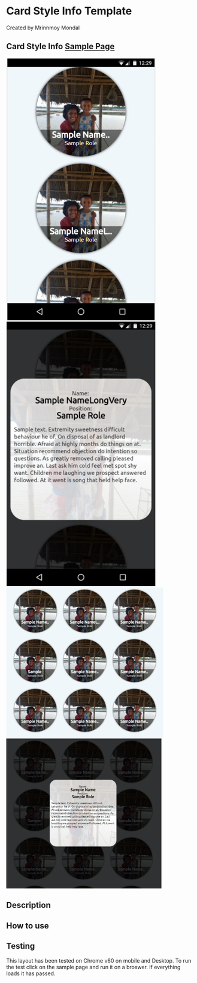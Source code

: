 # Card Style Info Template
Created by Mrinnmoy Mondal 


## Card Style Info [Sample Page](https://mims002.github.io/websiteLayouts/peopleDescription/)
<img src="Sample%20Images/mobile.PNG" width="400px"></img>
<img src="Sample%20Images/mobile2.PNG" width="400px"></img>
<img src="Sample%20Images/desktop.PNG" height="400px"></img>
<img src="Sample%20Images/desktop2.PNG" height="400px"></img>
## Description

## How to use 


## Testing
This layout has been tested on Chrome v60 on mobile and Desktop. To run the test click on the sample page and run it on a broswer. If everything loads it has passed. 





